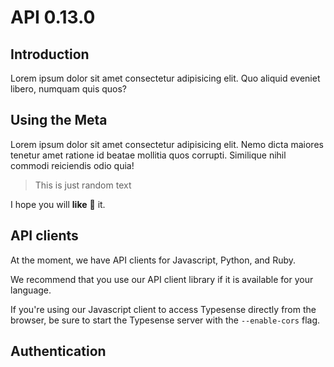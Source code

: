 # API 0.13.0

## Introduction

Lorem ipsum dolor sit amet consectetur adipisicing elit. Quo aliquid eveniet libero, numquam quis quos?

## Using the Meta

Lorem ipsum dolor sit amet consectetur adipisicing elit. Nemo dicta maiores tenetur amet ratione id beatae mollitia quos corrupti. Similique nihil commodi reiciendis odio quia!

> This is just random text

I hope you will **like** 💟 it.

## API clients

At the moment, we have API clients for Javascript, Python, and Ruby.

We recommend that you use our API client library if it is available for your language.

<Tabs :tabs="['Ruby', 'Python', 'Javascript']">
  <template v-slot:Ruby>

```bash
gem install typesense
```

  </template>

  <template v-slot:Python>

```bash
pip install typesense
```

  </template>

  <template v-slot:Javascript>

```bash
# Node.js
npm install typesense
```

```html
<!-- Browser -->
<script src="dist/typesense.min.js"></script>
```

  </template>
</Tabs>

If you're using our Javascript client to access Typesense directly from the browser, be sure to start the Typesense server with the `--enable-cors` flag.

## Authentication

<Tabs :tabs="['Ruby', 'Python', 'Javascript', 'Shell']">
  <template v-slot:Ruby>

```ruby
require 'typesense'

client = Typesense::Client.new(
  nodes: [
    {
      host:     'localhost',
      port:     8108,
      protocol: 'http'
    }
  ],

  api_key:  '<API_KEY>',
  connection_timeout_seconds: 2
)
```

  </template>

  <template v-slot:Python>

```python
import typesense

client = typesense.Client({
  'nodes': [{
    'host': 'localhost',
    'port': '8108',
    'protocol': 'http',
  }],

  'api_key': '<API_KEY>',
  'connection_timeout_seconds': 2
})
```

  </template>

  <template v-slot:Javascript>

```js
/*
 *  Our Javascript client library works on both the server and the browser.
 *  When using the library on the browser, please be sure to use the
 *  search-only API Key rather than the master API key since the latter
 *  has write access to Typesense and you don't want to expose that.
 */
let client = new Typesense.Client({
  'nodes': [{
    'host': 'localhost',
    'port': '8108',
    'protocol': 'http',
  }],

  'apiKey': '<API_KEY>'
  'connectionTimeoutSeconds': 2
})
```

  </template>

  <template v-slot:Shell>

```bash
# API authentication is done via the `X-TYPESENSE-API-KEY` HTTP header.
curl -H "X-TYPESENSE-API-KEY: <API_KEY>" "http://localhost:8108/collections"
```

  </template>
</Tabs>
